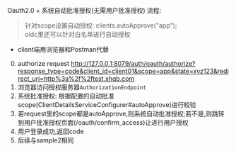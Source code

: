 Oauth2.0 + 系统自动批准授权(无需用户批准授权) 流程:  

> 针对scope设置自动授权: clients.autoApprove("app");  
oidc里还可以针对白名单进行自动授权

- client端用浏览器和Postman代替


0. authorize request http://127.0.0.1:8079/auth/oauth/authorize?response_type=code&client_id=client01&scope=app&state=xyz123&redirect_uri=http%3a%2f%2ftest.xhqb.com
1. 浏览器访问授权服务器`AuthorizationEndpoint`
2. 系统批准授权: 根据配置的自动批准scope(ClientDetailsServiceConfigurer#autoApprove)进行校验
4. 若request里的scope都是autoApprove,则系统自动批准授权;若不是,则跳转到用户批准授权页面(/oauth/confirm_access)让进行用户授权
5. 用户登录成功,返回code
6. 后续与sample2相同
